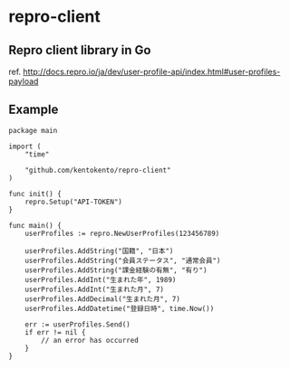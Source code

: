 # repro-client

## Repro client library in Go

ref. http://docs.repro.io/ja/dev/user-profile-api/index.html#user-profiles-payload

## Example

```
package main

import (
	"time"

	"github.com/kentokento/repro-client"
)

func init() {
	repro.Setup("API-TOKEN")
}

func main() {
	userProfiles := repro.NewUserProfiles(123456789)

	userProfiles.AddString("国籍", "日本")
	userProfiles.AddString("会員ステータス", "通常会員")
	userProfiles.AddString("課金経験の有無", "有り")
	userProfiles.AddInt("生まれた年", 1989)
	userProfiles.AddInt("生まれた月", 7)
	userProfiles.AddDecimal("生まれた月", 7)
	userProfiles.AddDatetime("登録日時", time.Now())

	err := userProfiles.Send()
	if err != nil {
		// an error has occurred
	}
}
```
